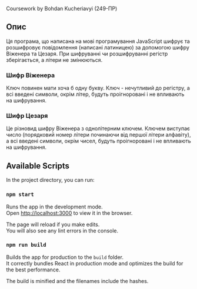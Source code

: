 Coursework by Bohdan Kucheriavyi (249-ПР)

## Опис

Ця програма, що написана на мові програмування JavaScript шифрує та розшифровує повідомлення (написані латиницею) за допомогою шифру Віженера та Цезаря. При шифруванні чи розшифруванні регістр зберігається, а літери не змінюються.

### Шифр Віженера
Ключ повинен мати хоча б одну букву. Ключ - нечутливий до регістру, а всі введені символи, окрім літер, будуть проігноровані і не впливають на шифрування.

### Шифр Цезаря 
Це різновид шифру Віженера з однолітерним ключем. Ключем виступає число (порядковий номер літери починаючи від першої літери алфавіту), а всі введені символи, окрім чисел, будуть проігноровані і не впливають на шифрування.


## Available Scripts

In the project directory, you can run:

### `npm start`

Runs the app in the development mode.<br />
Open [http://localhost:3000](http://localhost:3000) to view it in the browser.

The page will reload if you make edits.<br />
You will also see any lint errors in the console.


### `npm run build`

Builds the app for production to the `build` folder.<br />
It correctly bundles React in production mode and optimizes the build for the best performance.

The build is minified and the filenames include the hashes.
